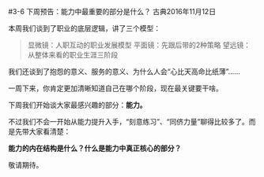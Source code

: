 #3-6 下周预告：能力中最重要的部分是什么？
古典2016年11月12日

本周我们谈到了职业的底层逻辑，讲了三个模型：

>显微镜：人职互动的职业发展模型
平面镜：先跟后带的2种策略
望远镜：从整体来看的职业生涯三阶段

我们还谈到了抱怨的意义、服务的意义、为什么人会“心比天高命比纸薄”……

一周下来，你肯定更加清晰知道自己在哪个阶段，现在最关键要干啥。

下周我们开始谈大家最感兴趣的部分：**能力。**

不过我们不会一开始从能力提升入手，“刻意练习”、“同侪力量”聊得比较多了。而是先带大家看清楚：

**能力的内在结构是什么？什么是能力中真正核心的部分？**

敬请期待。